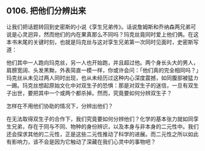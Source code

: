 ## 0106. 把他们分辨出来

让我们把话题转回到史密斯的小说《孪生兄弟传》。话说詹姆斯和乔纳森两兄弟可说是心灵迥异，然而他们的内在果真那么不同吗？玛克丝竟同时爱上他们俩。在这本书末尾的关键时刻，也就是玛克丝与这对孪生兄弟第一次同时见面时，史密斯写道：

他们其中一人跑向玛克丝，另一人也开始跑，并且超过他。两个身长头大的男人，肩膀宽阔、头发黑黝，外表简直一模一样，你或许会问：「他们真的完全相同吗？」玛克丝从未见过两人同时出现，也从未经历过这种内心深度震撼，如同腹部被猛カ一踢。玛克丝想起原始文化中对双生子的恐惧：那是对双生子的迷信，一旦有双生子出世，要把其中一个或两个都杀掉。然而，究竟要如何分辨双生子？

怎样在不用他们协助的情况下，分辨出他们？

在无法取得双生子的合作下，我们究竟要如何分辨他们？化学的基本张力就如同孪生兄弟，存在于同与不同、物种的身份辨识，以及本身与非本身的二元性中。我们还会探求其他的二元性，正是这些二元性推动了科学的进展。而二元性之所以如此有影响力，该不会是因为它触动了深藏在我们心灵中的事物吧？